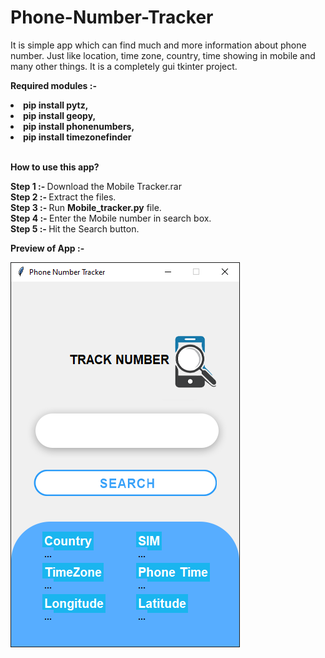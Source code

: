 # Phone-Number-Tracker
It is simple app which can find much and more information about phone number. Just like location, time zone, country, time showing in mobile and many other things. It is a completely gui tkinter project.

<b>Required modules :-
<li>pip install pytz,
<li>pip install geopy,
<li>pip install phonenumbers,  
<li>pip install timezonefinder</li></b>  <br>

<b>How to use this app?</b> <br>

<b>Step 1 :- </b>Download the Mobile Tracker.rar <br>
<b>Step 2 :- </b>Extract the files. <br>
<b>Step 3 :- </b>Run <b>Mobile_tracker.py</b> file. <br>
<b>Step 4 :- </b>Enter the Mobile number in search box. <br>
<b>Step 5 :- </b>Hit the Search button. <br>

<b>Preview of App :-</b>

<img src="Preview.png">

